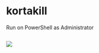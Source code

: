 # kortakill
Run on PowerShell as Administrator

```cmd

```
![](https://github.com/nu11secur1ty/Windows/blob/master/Kortana/screen/korakill.PNG)
